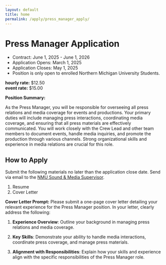 ```yaml
---
layout: default
title: home
permalink: /apply/press_manager_apply/
---
```

# Press Manager Application
- Contract: June 1, 2025 - June 1, 2026
- Application Opens: March 1, 2025
- Application Closes: May 1, 2025
- Position is only open to enrolled Northern Michigan University Students.

**hourly rate:** $12.50<br>
**event rate:** $15.00

**Position Summary:**

As the Press Manager, you will be responsible for overseeing all press relations and media coverage for events and productions. Your primary duties will include managing press interactions, coordinating media coverage, and ensuring that all press materials are effectively communicated. You will work closely with the Crew Lead and other team members to document events, handle media inquiries, and promote the production through various channels. Strong organizational skills and experience in media relations are crucial for this role.

## How to Apply
Submit the following materials no later than the application close date. Send via email to the [NMU Sound & Media Supervisor](https://nmu.edu/theatreanddance/dominic-mrakovcich).
1. Resume
2. Cover Letter

**Cover Letter Prompt:**
Please submit a one-page cover letter detailing your relevant experience for the Press Manager position. In your letter, clearly address the following:

1. **Experience Overview**: Outline your background in managing press relations and media coverage.

2. **Key Skills**: Demonstrate your ability to handle media interactions, coordinate press coverage, and manage press materials.

3. **Alignment with Responsibilities**: Explain how your skills and experience align with the specific responsibilities of the Press Manager role.